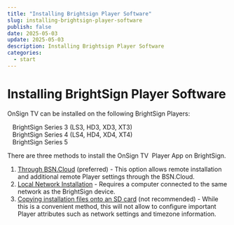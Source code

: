 ```yaml
---
title: "Installing Brightsign Player Software"
slug: installing-brightsign-player-software
publish: false
date: 2025-05-03
update: 2025-05-03
description: Installing Brightsign Player Software
categories:
  - start
---
```


Installing BrightSign Player Software
=====================================

OnSign TV can be installed on the following BrightSign Players:

   BrightSign Series 3 (LS3, HD3, XD3, XT3)  
   BrightSign Series 4 (LS4, HD4, XD4, XT4)  
   BrightSign Series 5

There are three methods to install the OnSign TV  Player App on BrightSign.

1. [Through BSN.Cloud](/installing-brightsign-player-software/installing-using-bsncloud-preferred-method) (preferred) - This option allows remote installation and additional remote Player settings through the BSN.Cloud.
2. [Local Network Installation](/installing-brightsign-player-software/installing-through-local-network) - Requires a computer connected to the same network as the BrightSign device.
3. [Copying installation files onto an SD card](/installing-brightsign-player-software/installing-using-an-sd-card) (not recommended) - While this is a convenient method, this will not allow to configure important Player attributes such as network settings and timezone information.
